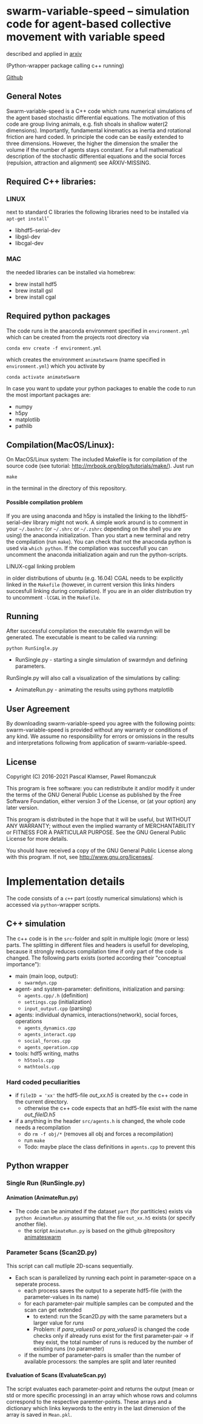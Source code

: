 # swarm-variable-speed – simulation code for agent-based collective movement with variable speed
described and applied in [arxiv](https://arxiv.org/abs/2106.00959)


(Python-wrapper package calling c++ running)

[Github](https://github.com/PaPeK/swarm-variable-speed)

## General Notes

Swarm-variable-speed is a C++ code which runs numerical simulations of the agent based stochastic differential equations.
The motivation of this code are group living animals, e.g. fish shoals in shallow water(2 dimensions).
Importantly, fundamental kinematics as inertia and rotational friction are hard coded.
In principle the code can be easily extended to three dimensions. However, the higher the dimension the smaller the volume if the number of agents stays constant.
For a full mathematical description of the stochastic differential equations and the social forces (repulsion, attraction and alignment) see ARXIV-MISSING. 

## Required C++ libraries:

### LINUX
next to standard C libraries the following libraries need to be installed via ``apt-get install``'

- libhdf5-serial-dev
- libgsl-dev
- libcgal-dev
### MAC 
the needed libraries can be installed via homebrew:

- brew install hdf5 
- brew install gsl
- brew install cgal

## Required python packages

The code runs in the anaconda environment specified in `environment.yml` which can be created from the projects root directory via
```shell
conda env create -f environment.yml
```
which creates the environment `animateSwarm` (name specified in `environment.yml`) which you activate by
```shell
conda activate animateSwarm
```
In case you want to update your python packages to enable the code to run the most important packages are:

- numpy
- h5py
- matplotlib
- pathlib

## Compilation(MacOS/Linux):

On MacOS/Linux system:
The included Makefile is for compilation of the source code (see tutorial: http://mrbook.org/blog/tutorials/make/). Just run 

```
make
``` 

in the terminal in the directory of this repository.

#### Possible compilation problem

If you are using anaconda and h5py is installed the linking to the libhdf5-serial-dev library might not work.
A simple work around is to comment in your `~/.bashrc` (or `~/.shrc` or `~/.zshrc` depending on the shell you are using) the anaconda initialization.
Than you start a new terminal and retry the compilation (run `make`). You can check that not the anaconda python is used via `which python`.
If the compilation was succesfull you can uncomment the anaconda initialization again and run the python-scripts.

LINUX-cgal linking problem

in older distributions of ubuntu (e.g. 16.04) CGAL needs to be explicitly linked in the `Makefile` (however, in current version this links hinders succesfull linking during compilation).
If you are in an older distribution try to uncomment `-lCGAL` in the `Makefile`.


## Running

After successful compilation the executable file swarmdyn will be generated.
The executable is meant to be called via running:

```
python RunSingle.py
```


- RunSingle.py - starting a single simulation of swarmdyn and defining parameters.

RunSingle.py will also call a visualization of the simulations by calling:

- AnimateRun.py - animating the results using pythons matplotlib

## User Agreement

By downloading swarm-variable-speed you agree with the following points: swarm-variable-speed is provided without any warranty or conditions of any kind. We assume no responsibility for errors or omissions in the results and interpretations following from application of swarm-variable-speed.

## License

Copyright (C) 2016-2021 Pascal Klamser, Pawel Romanczuk

This program is free software: you can redistribute it and/or modify
it under the terms of the GNU General Public License as published by
the Free Software Foundation, either version 3 of the License, or
(at your option) any later version.

This program is distributed in the hope that it will be useful,
but WITHOUT ANY WARRANTY; without even the implied warranty of
MERCHANTABILITY or FITNESS FOR A PARTICULAR PURPOSE.  See the
GNU General Public License for more details.

You should have received a copy of the GNU General Public License
along with this program.  If not, see <http://www.gnu.org/licenses/>.

# Implementation details

The code consists of a `c++` part (costly numerical simulations) which is accessed via `python`-wrapper scripts.

## C++ simulation

The c++ code is in the `src`-folder and split in multiple logic (more or less) parts.
The splitting in different files and headers is usefull for developing, because it strongly reduces compilation time if only part of the code is changed.
The following parts exists (sorted according their "conceptual importance"):

* main (main loop, output):
    * `swarmdyn.cpp`
* agent- and system-parameter: definitions, initialization and parsing:
    * `agents.cpp/.h` (definition)
    * `settings.cpp` (initialization)
    * `input_output.cpp` (parsing)
* agents: individual dynamics, interactions(network), social forces, operations
    * `agents_dynamics.cpp`
    * `agents_interact.cpp`
    * `social_forces.cpp`
    * `agents_operation.cpp`
* tools: hdf5 writing, maths
    * `h5tools.cpp`
    * `mathtools.cpp`

### Hard coded peculiarities

* if `fileID = 'xx'` the hdf5-file _out_xx.h5_ is created by the c++ code in the current directory.
    * otherwise the c++ code expects that an hdf5-file exist with the name _out_fileID.h5_ 
* if a anything in the header `src/agents.h` is changed, the whole code needs a recompilation 
    * do `rm -f obj/*`          (removes all obj and forces a recompilation)
    * run `make`
    * Todo: maybe place the class definitions in `agents.cpp` to prevent this

## Python wrapper


### Single Run (RunSingle.py)

#### Animation (AnimateRun.py)

* The code can be animated if the dataset `part` (for partiticles) exists via `python AnimateRun.py` assuming that the file `out_xx.h5` exists (or specify another file).
    * the script `AnimateRun.py` is based on the github gitrepository [animateswarm](https://github.com/PaPeK/animateswarm)

### Parameter Scans (Scan2D.py)
This script can call mutliple 2D-scans sequentially.
* Each scan is parallelized by running each point in parameter-space on a seperate process.
    * each process saves the output to a seperate hdf5-file (with the parameter-values in its name)
    * for each parameter-pair multiple samples can be computed and the scan can get extended
        * to extend: run the Scan2D.py with the same parameters but a larger value for _runs_
        * Problem: if _para_values0_ or _para_values0_ is changed the code checks only if already runs exist for the first parameter-pair -> if they exist, the total number of runs is reduced by the number of existing runs (no parameter)
    * if the number of parameter-pairs is smaller than the number of available processors: the samples are split and later reunited

#### Evaluation of Scans (EvaluateScan.py)

The script evaluates each parameter-point and returns the output (mean or std or more specific processing) in an array which whose rows and columns correspond to the respective paremter-points.
These arrays and a dictionary which links keywords to the entry in the last dimension of the array is saved in `Mean.pkl`.


